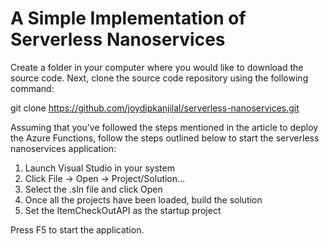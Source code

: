 # A Simple Implementation of Serverless Nanoservices
Create a folder in your computer where you would like to download the source code. Next, clone the source code repository using the following command:

git clone https://github.com/joydipkanjilal/serverless-nanoservices.git 

Assuming that you've followed the steps mentioned in the article to deploy the Azure Functions, follow the steps outlined below to start the serverless nanoservices application:

1. Launch Visual Studio in your system
2. Click File -> Open -> Project/Solution...
3. Select the .sln file and click Open
4. Once all the projects have been loaded, build the solution
5. Set the ItemCheckOutAPI as the startup project

Press F5 to start the application.